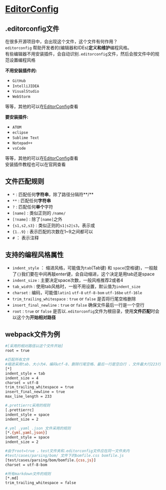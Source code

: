 # [EditorConfig](http://editorconfig.org/#overview)

## .editorconfig文件

在很多开源项目中，会出现这个文件，这个文件有何作用？</br>
`editorconfig` 帮助开发者的(编辑器和IDEs)**定义和维护**编程风格。</br>
有些编辑器不用安装插件，会自动识别`.editorconfig`文件，然后会按文件中的规范设置编程风格 </br>

**不用安装插件的:**

- `GitHub`
- `IntelliJIDEA`
- `VisualStudio`
- `WebStorm`

等等，其他的可以在[EditorConfig](http://editorconfig.org/#overview)查看

**要安装插件:**

- `ATOM`
- `eclipse`
- `Sublime Text`
- `Notepad++`
- `vsCode`

等等，其他的可以在[EditorConfig](http://editorconfig.org/#overview)查看 </br>
安装插件教程也可以在官网查看

## 文件匹配规则

- `*` : 匹配任何**字符串**，除了路径分隔符**/**  
- `**` : 匹配任何**字符串**
- `?` : 匹配任何**单个**字符
- `[name]` : 类似正则的 `/name/`
- `[!name]` : 除了`[name]`之外
- `{s1,s2,s3}` : 类似正则的`s1|s2|s3`，表示或
- `{1..9}` : 表示匹配的次数在1~9之间都可以
- `#` ： 表示注释

## 支持的编程风格属性

- `indent_style` ： 缩进风格，可能值为`tab`(Tab键) 和 `space`(空格键)，一般敲了`{}`我们要在中间再敲enter键，会自动缩进，这个决定是用tab还是space
- `indent_size` : 主要决定space次数，一般风格推荐2或者4
- `tab_width` : 使用tab风格时，一般不用设置，默认值为`indent_size`
- `charset` : 编码，可能值`latin1` `utf-8` `utf-8-bom` `utf-16be` `utf-16le`
- `trim_trailing_whitespace` : `true` or `false` 是否将行尾空格删除
- `insert_final_newline` : `true` or `false` 确保文件最后一行是一个空行
- `root` : `true` or `false` 是否以`.editorconfig`文件为根目录，使用**文件匹配**时会以这个为**开始相对路径**

## webpack文件为例

```bash
#[采用的相对路径以这个文件开始]
root = true

#匹配所有文件
#缩进采用tab、大小为4、编码utf-8、删除行尾空格、最后一行是空白行 、文件最大行223行
[*]
indent_style = tab
indent_size = 4
charset = utf-8
trim_trailing_whitespace = true
insert_final_newline = true
max_line_length = 233

#.prettierrc采用的规则
[.prettierrc]
indent_style = space
indent_size = 2

#.yml .yaml .json 文件采用的规则
[*.{yml,yaml,json}]
indent_style = space
indent_size = 2

#由于root=true ，test文件夹和.editorconfig文件应在同一文件夹内
#test/cases/parsing/bom/ 文件下的bomfile.css bomfile.js
[test/cases/parsing/bom/bomfile.{css,js}]
charset = utf-8-bom

#所有markdown文件的规则
[*.md]
trim_trailing_whitespace = false
```
